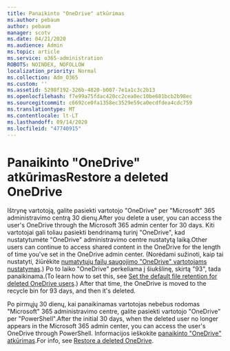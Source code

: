 ```yaml
---
title: Panaikinto "OneDrive" atkūrimas
ms.author: pebaum
author: pebaum
manager: scotv
ms.date: 04/21/2020
ms.audience: Admin
ms.topic: article
ms.service: o365-administration
ROBOTS: NOINDEX, NOFOLLOW
localization_priority: Normal
ms.collection: Adm_O365
ms.custom: ''
ms.assetid: 5298f192-326b-4820-b007-7e1a1c3c2b13
ms.openlocfilehash: f7e99a75fdac420cc2cea0ec10be681bcb2b98ec
ms.sourcegitcommit: c6692ce0fa1358ec3529e59ca0ecdfdea4cdc759
ms.translationtype: MT
ms.contentlocale: lt-LT
ms.lasthandoff: 09/14/2020
ms.locfileid: "47740915"
---
```

# <a name="restore-a-deleted-onedrive"></a><span data-ttu-id="745d4-102">Panaikinto "OneDrive" atkūrimas</span><span class="sxs-lookup"><span data-stu-id="745d4-102">Restore a deleted OneDrive</span></span>

<span data-ttu-id="745d4-103">Ištrynę vartotoją, galite pasiekti vartotojo "OneDrive" per "Microsoft" 365 administravimo centrą 30 dienų.</span><span class="sxs-lookup"><span data-stu-id="745d4-103">After you delete a user, you can access the user's OneDrive through the Microsoft 365 admin center for 30 days.</span></span> <span data-ttu-id="745d4-104">Kiti vartotojai gali toliau pasiekti bendrinamą turinį "OneDrive", kad nustatytumėte "OneDrive" administravimo centre nustatytą laiką.</span><span class="sxs-lookup"><span data-stu-id="745d4-104">Other users can continue to access shared content in the OneDrive for the length of time you've set in the OneDrive admin center.</span></span> <span data-ttu-id="745d4-105">(Norėdami sužinoti, kaip tai nustatyti, žiūrėkite [numatytųjų failų saugojimo "OneDrive" vartotojams nustatymas](https://go.microsoft.com/fwlink/?linkid=874267).) Po to laiko "OneDrive" perkeliama į šiukšlinę, skirtą "93", tada panaikinama.</span><span class="sxs-lookup"><span data-stu-id="745d4-105">(To learn how to set this, see [Set the default file retention for deleted OneDrive users](https://go.microsoft.com/fwlink/?linkid=874267).) After that time, the OneDrive is moved to the recycle bin for 93 days, and then it's deleted.</span></span>
  
<span data-ttu-id="745d4-106">Po pirmųjų 30 dienų, kai panaikinamas vartotojas nebebus rodomas "Microsoft" 365 administravimo centre, galite pasiekti vartotojo "OneDrive" per "PowerShell".</span><span class="sxs-lookup"><span data-stu-id="745d4-106">After the initial 30 days, when the deleted user no longer appears in the Microsoft 365 admin center, you can access the user's OneDrive through PowerShell.</span></span> <span data-ttu-id="745d4-107">Informacijos ieškokite [panaikinto "OneDrive" atkūrimas](https://go.microsoft.com/fwlink/?linkid=874269).</span><span class="sxs-lookup"><span data-stu-id="745d4-107">For info, see [Restore a deleted OneDrive](https://go.microsoft.com/fwlink/?linkid=874269).</span></span>
  

